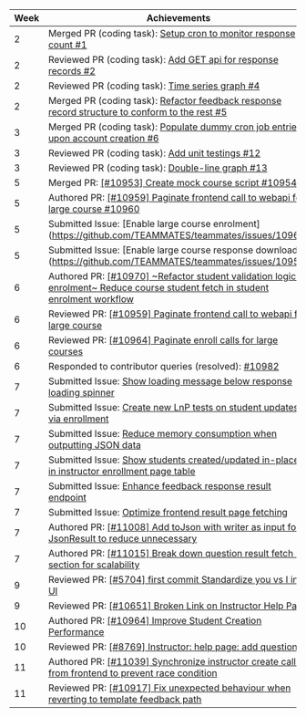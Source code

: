 Week | Achievements
---- | ------------
2 | Merged PR (coding task): [Setup cron to monitor response count #1](https://github.com/moziliar/teammates/pull/1)
2 | Reviewed PR (coding task): [Add GET api for response records #2](https://github.com/moziliar/teammates/pull/2)
2 | Reviewed PR (coding task): [Time series graph #4](https://github.com/moziliar/teammates/pull/4)
2 | Merged PR (coding task): [Refactor feedback response record structure to conform to the rest #5](https://github.com/moziliar/teammates/pull/5)
3 | Merged PR (coding task): [Populate dummy cron job entries upon account creation #6](https://github.com/moziliar/teammates/pull/6)
3 | Reviewed PR (coding task): [Add unit testings #12](https://github.com/moziliar/teammates/pull/12)
3 | Reviewed PR (coding task): [Double-line graph #13](https://github.com/moziliar/teammates/pull/13)
5 | Merged PR: [[#10953] Create mock course script #10954](https://github.com/TEAMMATES/teammates/pull/10954)
5 | Authored PR: [[#10959] Paginate frontend call to webapi for large course #10960](https://github.com/TEAMMATES/teammates/pull/10960)
5 | Submitted Issue: [Enable large course enrolment] (https://github.com/TEAMMATES/teammates/issues/10964)
5 | Submitted Issue: [Enable large course response download] (https://github.com/TEAMMATES/teammates/issues/10959)
6 | Authored PR: [[#10970] ~Refactor student validation logic in enrolment~ Reduce course student fetch in student enrolment workflow](https://github.com/TEAMMATES/teammates/pull/10971)
6 | Reviewed PR: [[#10959] Paginate frontend call to webapi for large course](https://github.com/moziliar/teammates/pull/20)
6 | Reviewed PR: [[#10964] Paginate enroll calls for large courses](https://github.com/TEAMMATES/teammates/pull/10968)
6 | Responded to contributor queries (resolved): [#10982](https://github.com/TEAMMATES/teammates/issues/10982)
7 | Submitted Issue: [Show loading message below response loading spinner](https://github.com/TEAMMATES/teammates/issues/10986)
7 | Submitted Issue: [Create new LnP tests on student updates via enrollment](https://github.com/TEAMMATES/teammates/issues/11003)
7 | Submitted Issue: [Reduce memory consumption when outputting JSON data](https://github.com/TEAMMATES/teammates/issues/11008)
7 | Submitted Issue: [Show students created/updated in-place in instructor enrollment page table](https://github.com/TEAMMATES/teammates/issues/11010)
7 | Submitted Issue: [Enhance feedback response result endpoint](https://github.com/TEAMMATES/teammates/issues/11011)
7 | Submitted Issue: [Optimize frontend result page fetching](https://github.com/TEAMMATES/teammates/issues/11015)
7 | Authored PR: [[#11008] Add toJson with writer as input for JsonResult to reduce unnecessary](https://github.com/TEAMMATES/teammates/pull/11009)
7 | Authored PR: [[#11015] Break down question result fetch by section for scalability](https://github.com/TEAMMATES/teammates/pull/11017)
9 | Reviewed PR: [[#5704] first commit Standardize you vs I in UI](https://github.com/TEAMMATES/teammates/pull/11035)
9 | Reviewed PR: [[#10651] Broken Link on Instructor Help Page](https://github.com/TEAMMATES/teammates/pull/11036)
10 | Authored PR: [[#10964] Improve Student Creation Performance](https://github.com/TEAMMATES/teammates/pull/11061)
10 | Reviewed PR: [[#8769] Instructor: help page: add questions](https://github.com/TEAMMATES/teammates/pull/11049)
11 | Authored PR: [[#11039] Synchronize instructor create calls from frontend to prevent race condition](https://github.com/TEAMMATES/teammates/pull/11063)
11 | Reviewed PR: [[#10917] Fix unexpected behaviour when reverting to template feedback path](https://github.com/TEAMMATES/teammates/pull/10975)

